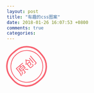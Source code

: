 ```yaml
---
layout: post
title: "有趣的css图案"
date: 2018-01-26 16:07:53 +0800
comments: true
categories:
---
```

<style>
.star-five{
  display: block;
  width: 0;
  height: 0;
  color: red;
  position: relative;
  border-left: 100px solid transparent;
  border-right: 100px solid transparent;
  border-bottom: 70px solid red;
  transform:rotate(35deg);
}
.star-five:before{
  display: block;
  width: 0;
  height: 0;
  border-left: 30px solid transparent;
  border-right: 30px solid transparent;
  border-bottom: 80px solid red;
  position: absolute;
  top: -45px;
  left: -65px;
  color: white;
  content: "";
  transform:rotate(-35deg);
}
.star-five:after{
  width: 0;
  height: 0;
  display: block;
  position: absolute;
  color: red;
  top: 3px;
  left: -105px;
  border-left: 100px solid transparent;
  border-right: 100px solid transparent;
  border-bottom: 70px solid red;
  content: "";
  transform:rotate(-70deg);
}

.seal-circle-out {
  display: flex;
  justify-content: center;
  align-items: center;
  width: 100px;
  height: 100px;
  font-size: 30px;
  color: #f86270 ;
  border: 4px solid #f86270;
  border-radius:50px;
  transform:rotate(-40deg);
  text-align:center;
  line-height:100px;
}

.seal-circle-in {
  display: inline-block;
  width: 85px;
  height: 85px;
  font-size: 30px;
  color: #f86270 ;
  border: 2px solid #f86270;
  border-radius: 50px;
  text-align: center;
  line-height:80px;
}

.star5-small {
  display: block;
  width: 0;
  height: 0;
  color: red;
  position: relative;
  border-left: 35px solid transparent;
  border-right: 35px solid transparent;
  border-bottom: 20px solid red;
  transform:rotate(37deg);
}

.star5-small:before{
  width: 0;
  height: 0;
  display: block;
  position: absolute;
  color: red;
  top: -2px;
  left: -36px;
  border-left: 35px solid transparent;
  border-right: 35px solid transparent;
  border-bottom: 20px solid red;
  content: "";
  transform:rotate(-144deg);
}

.star5-small:after{
  width: 0;
  height: 0;
  display: block;
  position: absolute;
  color: red;
  top: -2px;
  left: -36px;
  border-left: 35px solid transparent;
  border-right: 40px solid transparent;
  border-bottom: 20px solid red;
  content: "";
  transform:rotate(-70deg);
}
</style>
<!-- <div class="star-five"></div> -->

<!-- <div class="star5-small"></div> -->
<div class="seal-circle-out">
  <div class="seal-circle-in">
    <span>原创</span>
  </div>
</div>
